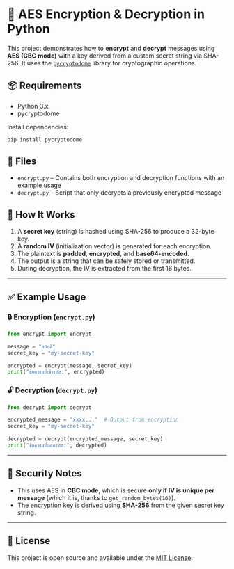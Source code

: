# 🔐 AES Encryption & Decryption in Python

This project demonstrates how to **encrypt** and **decrypt** messages using **AES (CBC mode)** with a key derived from a custom secret string via SHA-256. It uses the [`pycryptodome`](https://pypi.org/project/pycryptodome/) library for cryptographic operations.

## 📦 Requirements

- Python 3.x
- pycryptodome

Install dependencies:

```bash
pip install pycryptodome
```

## 📁 Files

- `encrypt.py` – Contains both encryption and decryption functions with an example usage
- `decrypt.py` – Script that only decrypts a previously encrypted message

## 🔑 How It Works

1. A **secret key** (string) is hashed using SHA-256 to produce a 32-byte key.
2. A **random IV** (initialization vector) is generated for each encryption.
3. The plaintext is **padded**, **encrypted**, and **base64-encoded**.
4. The output is a string that can be safely stored or transmitted.
5. During decryption, the IV is extracted from the first 16 bytes.

---

## ✅ Example Usage

### 🔒 Encryption (`encrypt.py`)

```python
from encrypt import encrypt

message = "สวัสดี"
secret_key = "my-secret-key"

encrypted = encrypt(message, secret_key)
print("ข้อความที่เข้ารหัส:", encrypted)
```

### 🔓 Decryption (`decrypt.py`)

```python
from decrypt import decrypt

encrypted_message = "xxxx..."  # Output from encryption
secret_key = "my-secret-key"

decrypted = decrypt(encrypted_message, secret_key)
print("ข้อความที่ถอดรหัส:", decrypted)
```

---

## 🔐 Security Notes

- This uses AES in **CBC mode**, which is secure **only if IV is unique per message** (which it is, thanks to `get_random_bytes(16)`).
- The encryption key is derived using **SHA-256** from the given secret key string.

---

## 📄 License

This project is open source and available under the [MIT License](LICENSE).
